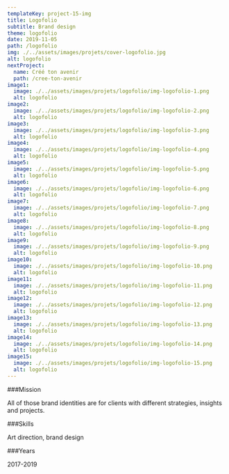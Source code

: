 ```yaml
---
templateKey: project-15-img
title: Logofolio
subtitle: Brand design
theme: logofolio
date: 2019-11-05
path: /logofolio
img: ./../assets/images/projets/cover-logofolio.jpg
alt: logofolio
nextProject:
  name: Créé ton avenir
  path: /cree-ton-avenir
image1:
  image: ./../assets/images/projets/logofolio/img-logofolio-1.png
  alt: logofolio
image2:
  image: ./../assets/images/projets/logofolio/img-logofolio-2.png
  alt: logofolio
image3:
  image: ./../assets/images/projets/logofolio/img-logofolio-3.png
  alt: logofolio
image4:
  image: ./../assets/images/projets/logofolio/img-logofolio-4.png
  alt: logofolio
image5:
  image: ./../assets/images/projets/logofolio/img-logofolio-5.png
  alt: logofolio
image6:
  image: ./../assets/images/projets/logofolio/img-logofolio-6.png
  alt: logofolio
image7:
  image: ./../assets/images/projets/logofolio/img-logofolio-7.png
  alt: logofolio
image8:
  image: ./../assets/images/projets/logofolio/img-logofolio-8.png
  alt: logofolio
image9:
  image: ./../assets/images/projets/logofolio/img-logofolio-9.png
  alt: logofolio
image10:
  image: ./../assets/images/projets/logofolio/img-logofolio-10.png
  alt: logofolio
image11:
  image: ./../assets/images/projets/logofolio/img-logofolio-11.png
  alt: logofolio
image12:
  image: ./../assets/images/projets/logofolio/img-logofolio-12.png
  alt: logofolio
image13:
  image: ./../assets/images/projets/logofolio/img-logofolio-13.png
  alt: logofolio
image14:
  image: ./../assets/images/projets/logofolio/img-logofolio-14.png
  alt: logofolio
image15:
  image: ./../assets/images/projets/logofolio/img-logofolio-15.png
  alt: logofolio
---
```


<div class="mission">

###Mission

All of those brand identities are for clients with different strategies, insights and projects.

</div>

<div class="other">

###Skills

Art direction, brand
design

###Years

2017-2019

</div>
